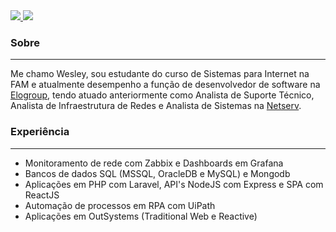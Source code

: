 <a href="https://www.linkedin.com/in/wesley-lima-960112199/">
  <img src="https://img.shields.io/badge/LinkedIn-0077B5?style=for-the-badge&amp;logo=linkedin&amp;logoColor=white" style="max-width:100%;">
</a>
<a href="mailto:w.freitas.lima@gmail.com">
  <img src="https://img.shields.io/badge/Gmail-D14836?style=for-the-badge&logo=gmail&logoColor=white" style="max-width:100%;">
</a>

### Sobre
***
Me chamo Wesley, sou estudante do curso de Sistemas para Internet na FAM e atualmente desempenho a função de desenvolvedor de software na <a href="https://www.linkedin.com/company/elo-group/mycompany/">Elogroup</a>, tendo atuado anteriormente como Analista de Suporte Técnico, Analista de Infraestrutura de Redes e Analista de Sistemas na <a href="https://www.linkedin.com/company/netserv/">Netserv</a>. 

### Experiência
***
+ Monitoramento de rede com Zabbix e Dashboards em Grafana
+ Bancos de dados SQL (MSSQL, OracleDB e MySQL) e Mongodb
+ Aplicações em PHP com Laravel, API's NodeJS com Express e SPA com ReactJS
+ Automação de processos em RPA com UiPath
+ Aplicações em OutSystems (Traditional Web e Reactive)
